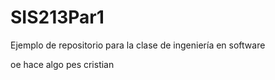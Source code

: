 # SIS213Par1
Ejemplo de repositorio para la clase de ingeniería en software

oe hace algo pes
cristian